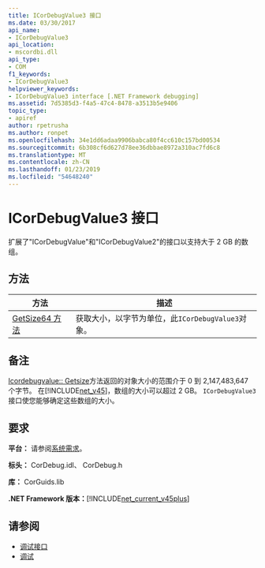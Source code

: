 ```yaml
---
title: ICorDebugValue3 接口
ms.date: 03/30/2017
api_name:
- ICorDebugValue3
api_location:
- mscordbi.dll
api_type:
- COM
f1_keywords:
- ICorDebugValue3
helpviewer_keywords:
- ICorDebugValue3 interface [.NET Framework debugging]
ms.assetid: 7d5385d3-f4a5-47c4-8478-a3513b5e9406
topic_type:
- apiref
author: rpetrusha
ms.author: ronpet
ms.openlocfilehash: 34e1dd6adaa9906babca80f4cc610c157bd00534
ms.sourcegitcommit: 6b308cf6d627d78ee36dbbae8972a310ac7fd6c8
ms.translationtype: MT
ms.contentlocale: zh-CN
ms.lasthandoff: 01/23/2019
ms.locfileid: "54648240"
---
```

# <a name="icordebugvalue3-interface"></a>ICorDebugValue3 接口
扩展了"ICorDebugValue"和"ICorDebugValue2"的接口以支持大于 2 GB 的数组。  
  
## <a name="methods"></a>方法  
  
|方法|描述|  
|------------|-----------------|  
|[GetSize64 方法](../../../../docs/framework/unmanaged-api/debugging/icordebugvalue3-getsize64-method.md)|获取大小，以字节为单位，此`ICorDebugValue3`对象。|  
  
## <a name="remarks"></a>备注  
 [Icordebugvalue:: Getsize](../../../../docs/framework/unmanaged-api/debugging/icordebugvalue3-getsize64-method.md)方法返回的对象大小的范围介于 0 到 2,147,483,647 个字节。 在[!INCLUDE[net_v45](../../../../includes/net-v45-md.md)]，数组的大小可以超过 2 GB。 `ICorDebugValue3`接口使您能够确定这些数组的大小。  
  
## <a name="requirements"></a>要求  
 **平台：** 请参阅[系统需求](../../../../docs/framework/get-started/system-requirements.md)。  
  
 **标头：** CorDebug.idl、 CorDebug.h  
  
 **库：** CorGuids.lib  
  
 **.NET Framework 版本：**[!INCLUDE[net_current_v45plus](../../../../includes/net-current-v45plus-md.md)]  
  
## <a name="see-also"></a>请参阅


- [调试接口](../../../../docs/framework/unmanaged-api/debugging/debugging-interfaces.md)
- [调试](../../../../docs/framework/unmanaged-api/debugging/index.md)
